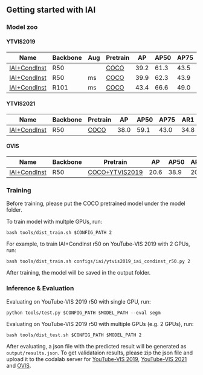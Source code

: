 ## Getting started with IAI

### Model zoo

#### YTVIS2019

|      Name    | Backbone | Aug | Pretrain | AP   | AP50 | AP75 | AR1  | AR10 | Model |
| -------------| -------- | --- |-------- | ---- | ---- | ---- | ---- | ---- | ----- |
| [IAI+CondInst](configs/iai/ytvis2019_iai_condinst_r50.py) |   R50    |     | [COCO](https://drive.google.com/file/d/15w9jpvK8I5GrHYKWI8VOnmkc_gBU7aa2/view?usp=sharing) | 39.2 | 61.3 | 43.5 | 39.2 | 46.5 | [gdrive](https://drive.google.com/file/d/1v6DJKjoiBvwO0jAR3fNTLfnpAP4ZaEh8/view?usp=sharing) |
| [IAI+CondInst](configs/iai/ytvis2019_iai_condinst_r50_ms.py) |   R50    | ms  | [COCO](https://drive.google.com/file/d/15w9jpvK8I5GrHYKWI8VOnmkc_gBU7aa2/view?usp=sharing) | 39.9 | 62.3 | 43.9 | 40.1 | 46.8 | [gdrive](https://drive.google.com/file/d/1oUD7jdiwpe_BNvxfO6DzMOq0A-exHAFS/view?usp=sharing) |
| [IAI+CondInst](configs/iai/ytvis2019_iai_condinst_r101.py) |   R101   | ms  | [COCO](https://drive.google.com/file/d/1Tfg__rlo9VlMQWtIHPqvHzFwASPVb3U-/view?usp=sharing) | 43.4 | 66.6 | 49.0 | 41.7 | 49.7 | [gdrive](https://drive.google.com/file/d/18tKT_b37CPaZL6AMaA5_sfOSzTnNxzsk/view?usp=sharing) |

#### YTVIS2021

|      Name    | Backbone | Pretrain | AP   | AP50 | AP75 | AR1  | AR10 | Model |
| -------------| -------- | -------- | ---- | ---- | ---- | ---- | ---- | ----- |
| [IAI+CondInst](configs/iai/ytvis2021_iai_condinst_r50.py) |   R50    | [COCO](https://drive.google.com/file/d/15w9jpvK8I5GrHYKWI8VOnmkc_gBU7aa2/view?usp=sharing) | 38.0 | 59.1 | 43.0 | 34.8 | 44.5 | [gdrive](https://drive.google.com/file/d/1No6TwmpVuC57ihiOMujNqut7BJFt7UbH/view?usp=sharing) |

#### OVIS

|      Name    | Backbone | Pretrain | AP   | AP50 | AP75 | AR1  | AR10 | Model |
| -------------| -------- | -------- | ---- | ---- | ---- | ---- | ---- | ----- |
| [IAI+CondInst](configs/iai/ovis_iai_condinst_r50.py) |   R50    | [COCO+YTVIS2019](https://drive.google.com/file/d/1v6DJKjoiBvwO0jAR3fNTLfnpAP4ZaEh8/view?usp=sharing) | 20.6 | 38.9 | 20.3 | 11.9 | 25.8 | [gdrive](https://drive.google.com/file/d/19KsMfkXfQdEHIefi5JpqW2LTJx3M2uAl/view?usp=sharing) |


### Training

Before training, please put the COCO pretrained model under the model folder. 

To train model with multple GPUs, run:
```
bash tools/dist_train.sh $CONFIG_PATH 2
```

For example, to train IAI+CondInst r50 on YouTube-VIS 2019 with 2 GPUs, run:

```
bash tools/dist_train.sh configs/iai/ytvis2019_iai_condinst_r50.py 2
```

After training, the model will be saved in the output folder.

### Inference & Evaluation

Evaluating on YouTube-VIS 2019 r50 with single GPU, run:

```
python tools/test.py $CONFIG_PATH $MODEL_PATH --eval segm
```

Evaluating on YouTube-VIS 2019 r50 with multiple GPUs (e.g. 2 GPUs), run:

```
bash tools/dist_test.sh $CONFIG_PATH $MODEL_PATH 2 
```

After evaluating, a json file with the predicted result will be generated as ```output/results.json```. To get validataion results, please zip the json file and upload it to the codalab server for [YouTube-VIS 2019](https://competitions.codalab.org/competitions/20128#participate-submit_results), [YouTube-VIS 2021](https://competitions.codalab.org/competitions/28988#participate-submit_results) and [OVIS](https://codalab.lisn.upsaclay.fr/competitions/4763).
